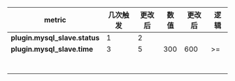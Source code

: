 

| metric                        | 几次触发 | 更改后 | 数值 | 更改后 | 逻辑 |
| ----------------------------- | -------- | ------ | ---- | ------ | ---- |
| **plugin.mysql_slave.status** | 1        | 2      |      |        |      |
| **plugin.mysql_slave.time**   | 3        | 5      | 300  | 600    | >=   |
|                               |          |        |      |        |      |
|                               |          |        |      |        |      |
|                               |          |        |      |        |      |
|                               |          |        |      |        |      |
|                               |          |        |      |        |      |
|                               |          |        |      |        |      |
|                               |          |        |      |        |      |

